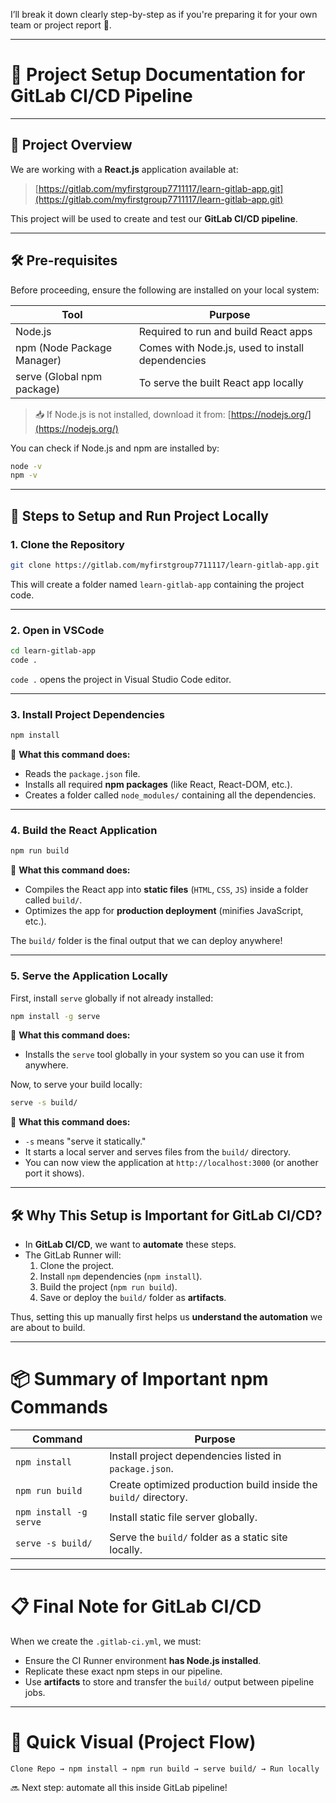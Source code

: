I’ll break it down clearly step-by-step as if you're preparing it for your own team or project report 🚀.

---

# 📄 Project Setup Documentation for GitLab CI/CD Pipeline

---

## 📌 Project Overview

We are working with a **React.js** application available at:

> [https://gitlab.com/myfirstgroup7711117/learn-gitlab-app.git](https://gitlab.com/myfirstgroup7711117/learn-gitlab-app.git)

This project will be used to create and test our **GitLab CI/CD pipeline**.

---

## 🛠️ Pre-requisites

Before proceeding, ensure the following are installed on your local system:

| Tool       | Purpose                          |
|------------|-----------------------------------|
| Node.js    | Required to run and build React apps |
| npm (Node Package Manager) | Comes with Node.js, used to install dependencies |
| serve (Global npm package) | To serve the built React app locally |

> 📥 If Node.js is not installed, download it from: [https://nodejs.org/](https://nodejs.org/)

You can check if Node.js and npm are installed by:

```bash
node -v
npm -v
```

---

## 🚀 Steps to Setup and Run Project Locally

### 1. Clone the Repository

```bash
git clone https://gitlab.com/myfirstgroup7711117/learn-gitlab-app.git
```

This will create a folder named `learn-gitlab-app` containing the project code.

---

### 2. Open in VSCode

```bash
cd learn-gitlab-app
code .
```
`code .` opens the project in Visual Studio Code editor.

---

### 3. Install Project Dependencies

```bash
npm install
```

🔹 **What this command does:**
- Reads the `package.json` file.
- Installs all required **npm packages** (like React, React-DOM, etc.).
- Creates a folder called `node_modules/` containing all the dependencies.

---

### 4. Build the React Application

```bash
npm run build
```

🔹 **What this command does:**
- Compiles the React app into **static files** (`HTML`, `CSS`, `JS`) inside a folder called `build/`.
- Optimizes the app for **production deployment** (minifies JavaScript, etc.).

The `build/` folder is the final output that we can deploy anywhere!

---

### 5. Serve the Application Locally

First, install `serve` globally if not already installed:

```bash
npm install -g serve
```

🔹 **What this command does:**
- Installs the `serve` tool globally in your system so you can use it from anywhere.

Now, to serve your build locally:

```bash
serve -s build/
```

🔹 **What this command does:**
- `-s` means "serve it statically."
- It starts a local server and serves files from the `build/` directory.
- You can now view the application at `http://localhost:3000` (or another port it shows).

---

## 🛠️ Why This Setup is Important for GitLab CI/CD?

- In **GitLab CI/CD**, we want to **automate** these steps.
- The GitLab Runner will:
  1. Clone the project.
  2. Install `npm` dependencies (`npm install`).
  3. Build the project (`npm run build`).
  4. Save or deploy the `build/` folder as **artifacts**.
  
Thus, setting this up manually first helps us **understand the automation** we are about to build.

---

# 📦 Summary of Important npm Commands

| Command               | Purpose |
|------------------------|---------|
| `npm install`          | Install project dependencies listed in `package.json`. |
| `npm run build`        | Create optimized production build inside the `build/` directory. |
| `npm install -g serve` | Install static file server globally. |
| `serve -s build/`      | Serve the `build/` folder as a static site locally. |

---

# 📋 Final Note for GitLab CI/CD

When we create the `.gitlab-ci.yml`, we must:
- Ensure the CI Runner environment **has Node.js installed**.
- Replicate these exact npm steps in our pipeline.
- Use **artifacts** to store and transfer the `build/` output between pipeline jobs.

---

# 🎨 Quick Visual (Project Flow)

```plaintext
Clone Repo → npm install → npm run build → serve build/ → Run locally
```

🔜 Next step: automate all this inside GitLab pipeline!
